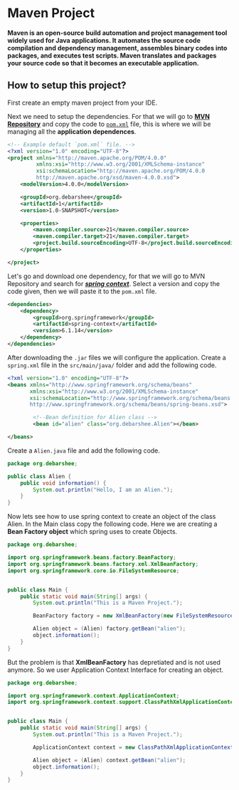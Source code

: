 # Maven Project

**Maven is an open-source build automation and project management tool widely used for Java applications. It automates the source code compilation and dependency management, assembles binary codes into packages, and executes test scripts. Maven translates and packages your source code so that it becomes an executable application.**

## How to setup this project?

First create an empty maven project from your IDE.

Next we need to setup the dependencies. For that we will go to [**MVN Repository**](https://mvnrepository.com/artifact/org.springframework/spring-context) and copy the code to [`pom.xml`](./pom.xml) file, this is where we will be managing all the **application dependences**.

```xml
<!-- Example default `pom.xml` file. -->
<?xml version="1.0" encoding="UTF-8"?>
<project xmlns="http://maven.apache.org/POM/4.0.0"
         xmlns:xsi="http://www.w3.org/2001/XMLSchema-instance"
         xsi:schemaLocation="http://maven.apache.org/POM/4.0.0 
         http://maven.apache.org/xsd/maven-4.0.0.xsd">
    <modelVersion>4.0.0</modelVersion>

    <groupId>org.debarshee</groupId>
    <artifactId>1</artifactId>
    <version>1.0-SNAPSHOT</version>

    <properties>
        <maven.compiler.source>21</maven.compiler.source>
        <maven.compiler.target>21</maven.compiler.target>
        <project.build.sourceEncoding>UTF-8</project.build.sourceEncoding>
    </properties>

</project>
```

Let's go and download one dependency, for that we will go to MVN Repository and search for [***spring context***](https://mvnrepository.com/artifact/org.springframework/spring-context). Select a version and copy the code given, then we will paste it to the `pom.xml` file.

```xml
<dependencies>
    <dependency>
        <groupId>org.springframework</groupId>
        <artifactId>spring-context</artifactId>
        <version>6.1.14</version>
    </dependency>
</dependencies>
```

After downloading the `.jar` files we will configure the application. Create a `spring.xml` file in the `src/main/java/` folder and add the following code.

```xml
<?xml version="1.0" encoding="UTF-8"?>
<beans xmlns="http://www.springframework.org/schema/beans"
       xmlns:xsi="http://www.w3.org/2001/XMLSchema-instance"
       xsi:schemaLocation="http://www.springframework.org/schema/beans
       http://www.springframework.org/schema/beans/spring-beans.xsd">

        <!--Bean definition for Alien class -->
        <bean id="alien" class="org.debarshee.Alien"></bean>

</beans>
```

Create a `Alien.java` file and add the following code.

```java
package org.debarshee;

public class Alien {
    public void information() {
        System.out.println("Hello, I am an Alien.");
    }
}
```

Now lets see how to use spring context to create an object of the class Alien. In the Main class copy the following code. Here we are creating a **Bean Factory object** which spring uses to create Objects. 

```java
package org.debarshee;

import org.springframework.beans.factory.BeanFactory;
import org.springframework.beans.factory.xml.XmlBeanFactory;
import org.springframework.core.io.FileSystemResource;


public class Main {
    public static void main(String[] args) {
        System.out.println("This is a Maven Project.");

        BeanFactory factory = new XmlBeanFactory(new FileSystemResource("spring.xml"));

        Alien object = (Alien) factory.getBean("alien");
        object.information();
    }
}
```

But the problem is that **XmlBeanFactory** has depretiated and is not used anymore. So we user Application Context Interface for creating an object.

```java
package org.debarshee;

import org.springframework.context.ApplicationContext;
import org.springframework.context.support.ClassPathXmlApplicationContext;


public class Main {
    public static void main(String[] args) {
        System.out.println("This is a Maven Project.");

        ApplicationContext context = new ClassPathXmlApplicationContext("spring.xml");

        Alien object = (Alien) context.getBean("alien");
        object.information();
    }
}
```